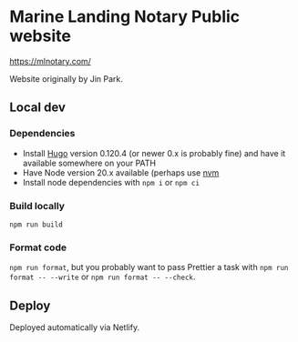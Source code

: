 Marine Landing Notary Public website
====================================

https://mlnotary.com/

Website originally by Jin Park.

Local dev
---------

### Dependencies

- Install [Hugo](https://gohugo.io/) version 0.120.4 (or newer 0.x is probably fine)
  and have it available somewhere on your PATH
- Have Node version 20.x available (perhaps use [nvm](https://github.com/nvm-sh/nvm)
- Install node dependencies with `npm i` or `npm ci`

### Build locally

`npm run build`

### Format code

`npm run format`,
but you probably want to pass Prettier a task
with `npm run format -- --write` or `npm run format -- --check`.

Deploy
------

Deployed automatically via Netlify.
